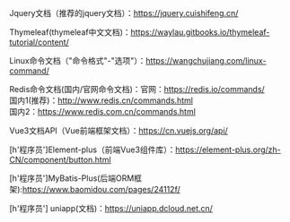 Jquery文档（推荐的jquery文档）：https://jquery.cuishifeng.cn/

Thymeleaf(thymeleaf中文文档)：https://waylau.gitbooks.io/thymeleaf-tutorial/content/

Linux命令文档（"命令格式"-"选项"）：https://wangchujiang.com/linux-command/

Redis命令文档(国内/官网命令文档)：官网：https://redis.io/commands/ <br />国内1(推荐)：http://www.redis.cn/commands.html <br />国内2：https://www.redis.com.cn/commands.html

Vue3文档API（Vue前端框架文档）：https://cn.vuejs.org/api/

[h'程序员']Element-plus（前端Vue3组件库）：https://element-plus.org/zh-CN/component/button.html

[h'程序员']MyBatis-Plus(后端ORM框架):https://www.baomidou.com/pages/24112f/

[h'程序员'] uniapp(文档)：https://uniapp.dcloud.net.cn/


